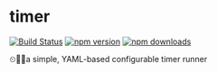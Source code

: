 # timer

[![Build Status](https://img.shields.io/travis/timer.svg?style=flat-square)](https://travis-ci.org/timer)
[![npm version](https://img.shields.io/npm/v/timer.svg?style=flat-square)](https://www.npmjs.com/package/timer)
[![npm downloads](https://img.shields.io/npm/dt/timer.svg?style=flat-square)](https://www.npmjs.com/package/timer)

⏲🧝‍♂️️a simple, YAML-based configurable timer runner
